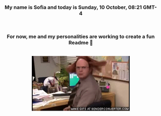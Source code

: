 


<div align="center">
<h3 >My name is Sofia and today is Sunday, 10 October, 08:21 GMT-4</h3><br>
<h3 >For now, me and my personalities are working to create a fun Readme 👋
</h3><br>
<img src='img/dwight.gif' alt='working...'/>
</div>
